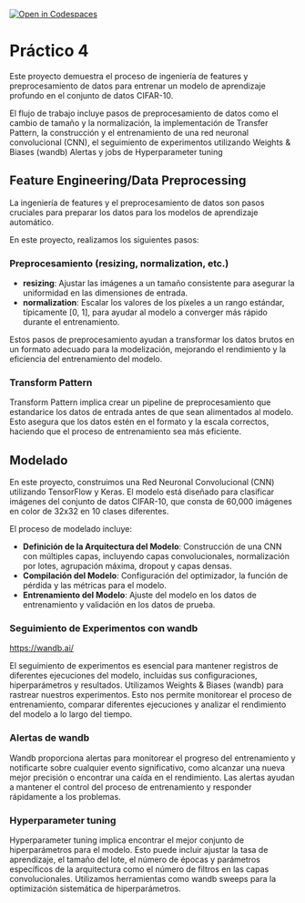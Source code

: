 [![Open in Codespaces](https://classroom.github.com/assets/launch-codespace-7f7980b617ed060a017424585567c406b6ee15c891e84e1186181d67ecf80aa0.svg)](https://classroom.github.com/open-in-codespaces?assignment_repo_id=15137410)
# Práctico 4

Este proyecto demuestra el proceso de ingeniería de features y preprocesamiento de datos para entrenar un modelo de aprendizaje profundo en el conjunto de datos CIFAR-10. 

El flujo de trabajo incluye pasos de preprocesamiento de datos como el cambio de tamaño y la normalización, la implementación de Transfer Pattern, la construcción y el entrenamiento de una red neuronal convolucional (CNN), el seguimiento de experimentos utilizando Weights & Biases (wandb) Alertas y jobs de Hyperparameter tuning

## Feature Engineering/Data Preprocessing

La ingeniería de features y el preprocesamiento de datos son pasos cruciales para preparar los datos para los modelos de aprendizaje automático. 

En este proyecto, realizamos los siguientes pasos:

### Preprocesamiento (resizing, normalization, etc.)

- **resizing**: Ajustar las imágenes a un tamaño consistente para asegurar la uniformidad en las dimensiones de entrada.
- **normalization**: Escalar los valores de los píxeles a un rango estándar, típicamente [0, 1], para ayudar al modelo a converger más rápido durante el entrenamiento.

Estos pasos de preprocesamiento ayudan a transformar los datos brutos en un formato adecuado para la modelización, mejorando el rendimiento y la eficiencia del entrenamiento del modelo.

### Transform Pattern

Transform Pattern implica crear un pipeline de preprocesamiento que estandarice los datos de entrada antes de que sean alimentados al modelo. 
Esto asegura que los datos estén en el formato y la escala correctos, haciendo que el proceso de entrenamiento sea más eficiente.

## Modelado

En este proyecto, construimos una Red Neuronal Convolucional (CNN) utilizando TensorFlow y Keras. El modelo está diseñado para clasificar imágenes del conjunto de datos CIFAR-10, que consta de 60,000 imágenes en color de 32x32 en 10 clases diferentes.

El proceso de modelado incluye:

- **Definición de la Arquitectura del Modelo**: Construcción de una CNN con múltiples capas, incluyendo capas convolucionales, normalización por lotes, agrupación máxima, dropout y capas densas.
- **Compilación del Modelo**: Configuración del optimizador, la función de pérdida y las métricas para el modelo.
- **Entrenamiento del Modelo**: Ajuste del modelo en los datos de entrenamiento y validación en los datos de prueba.

### Seguimiento de Experimentos con wandb 

https://wandb.ai/

El seguimiento de experimentos es esencial para mantener registros de diferentes ejecuciones del modelo, incluidas sus configuraciones, hiperparámetros y resultados. Utilizamos Weights & Biases (wandb) para rastrear nuestros experimentos. Esto nos permite monitorear el proceso de entrenamiento, comparar diferentes ejecuciones y analizar el rendimiento del modelo a lo largo del tiempo.

### Alertas de wandb

Wandb proporciona alertas para monitorear el progreso del entrenamiento y notificarte sobre cualquier evento significativo, como alcanzar una nueva mejor precisión o encontrar una caída en el rendimiento. Las alertas ayudan a mantener el control del proceso de entrenamiento y responder rápidamente a los problemas.

### Hyperparameter tuning

Hyperparameter tuning implica encontrar el mejor conjunto de hiperparámetros para el modelo. Esto puede incluir ajustar la tasa de aprendizaje, el tamaño del lote, el número de épocas y parámetros específicos de la arquitectura como el número de filtros en las capas convolucionales. Utilizamos herramientas como wandb sweeps para la optimización sistemática de hiperparámetros.
